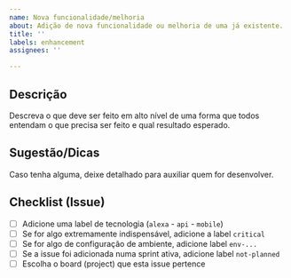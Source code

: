 ```yaml
---
name: Nova funcionalidade/melhoria
about: Adição de nova funcionalidade ou melhoria de uma já existente.
title: ''
labels: enhancement
assignees: ''

---
```


## Descrição

Descreva o que deve ser feito em alto nível de uma forma que todos entendam o que precisa ser feito e qual resultado esperado.

## Sugestão/Dicas

Caso tenha alguma, deixe detalhado para auxiliar quem for desenvolver.

## Checklist (Issue)

- [ ] Adicione uma label de tecnologia (`alexa` - `api` - `mobile`)
- [ ] Se for algo extremamente indispensável, adicione a label `critical`
- [ ] Se for algo de configuração de ambiente, adicione label `env-...`
- [ ] Se a issue foi adicionada numa sprint ativa, adicione label `not-planned`
- [ ] Escolha o board (project) que esta issue pertence
